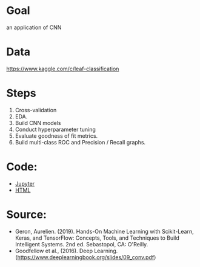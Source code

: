 # Goal
an application of CNN

# Data
https://www.kaggle.com/c/leaf-classification

# Steps
1. Cross-validation
2. EDA.
3. Build CNN models 
4. Conduct hyperparameter tuning
5. Evaluate goodness of fit metrics.
6. Build multi-class ROC and Precision / Recall graphs.

# Code:
- [Jupyter](https://github.com/Minjieli6/Supervised-Learning-Of-Filters-Channels-Padding-and-Strides.-Convolutional-Neural-Networks-CNN-/blob/main/ConvolutionalNeuralNetworks_LeafClassification.ipynb)
- [HTML](http://htmlpreview.github.io/?https://github.com/Minjieli6/Supervised-Learning-Of-Filters-Channels-Padding-and-Strides.-Convolutional-Neural-Networks-CNN-/blob/main/ConvolutionalNeuralNetworks_LeafClassification.html)

# Source:
- Geron, Aurelien. (2019). Hands-On Machine Learning with Scikit-Learn, Keras, and TensorFlow: Concepts, Tools, and Techniques to Build Intelligent Systems. 2nd ed. Sebastopol, CA: O'Reilly.
- Goodfellow et al., (2016).  Deep Learning. (https://www.deeplearningbook.org/slides/09_conv.pdf)
